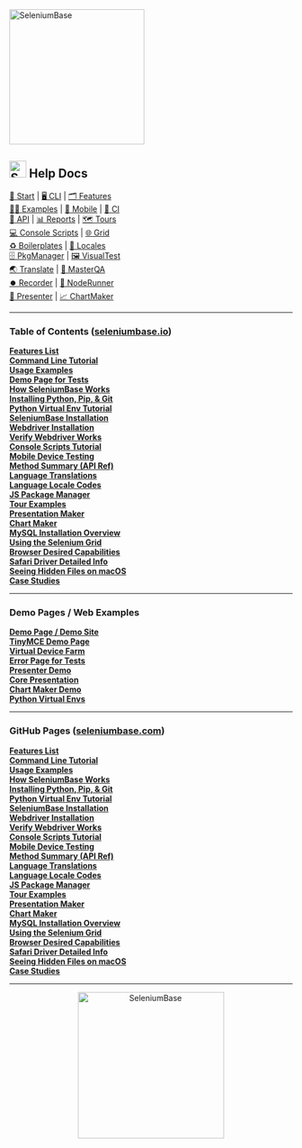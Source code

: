 <div><a href="https://github.com/seleniumbase/SeleniumBase"><img src="https://seleniumbase.io/img/sb_logo_7.png" alt="SeleniumBase" width="240" /></a></div>

<h2><img src="https://seleniumbase.io/img/sb_icon.png" title="SeleniumBase" width="30" /> Help Docs</h2>

<p align="left">
<a href="https://seleniumbase.io/#python_installation">🚀 Start</a> |
<a href="https://seleniumbase.io/help_docs/customizing_test_runs/">🖥️ CLI</a> |
<a href="https://seleniumbase.io/help_docs/features_list/">🗂️ Features</a>
<br />
<a href="https://seleniumbase.io/examples/ReadMe/">👨‍🏫 Examples</a> |
<a href="https://seleniumbase.io/help_docs/mobile_testing/">📱 Mobile</a> |
<a href="https://seleniumbase.io/integrations/github/workflows/ReadMe/">🤖 CI</a>
<br />
<a href="https://seleniumbase.io/help_docs/method_summary/">📗 API</a> |
<a href="https://seleniumbase.io/examples/example_logs/ReadMe/">📊 Reports</a> |
<a href="https://seleniumbase.io/examples/tour_examples/ReadMe/">🗺️ Tours</a>
<br />
<a href="https://seleniumbase.io/seleniumbase/console_scripts/ReadMe/">💻 Console Scripts</a> |
<a href="https://seleniumbase.io/seleniumbase/utilities/selenium_grid/ReadMe/">🌐 Grid</a>
<br />
<a href="https://github.com/seleniumbase/SeleniumBase/tree/master/examples/boilerplates">♻️ Boilerplates</a> |
<a href="https://seleniumbase.io/help_docs/locale_codes/">🗾 Locales</a>
<br />
<a href="https://seleniumbase.io/help_docs/js_package_manager/">🗄️ PkgManager</a> |
<a href="https://seleniumbase.io/examples/visual_testing/ReadMe/">🖼️ VisualTest</a>
<br />
<a href="https://seleniumbase.io/help_docs/translations/">🌏 Translate</a> |
<a href="https://seleniumbase.io/examples/master_qa/ReadMe/">🛂 MasterQA</a>
<br />
<a href="https://seleniumbase.io/seleniumbase/utilities/selenium_ide/ReadMe/">⏺️ Recorder</a> |
<a href="https://github.com/seleniumbase/SeleniumBase/tree/master/integrations/node_js">🏃 NodeRunner</a>
<br />
<a href="https://seleniumbase.io/examples/presenter/ReadMe/">📑 Presenter</a> |
<a href="https://seleniumbase.io/examples/chart_maker/ReadMe/">📈 ChartMaker</a>
</p>

--------

<h3>Table of Contents (<a href="https://seleniumbase.io">seleniumbase.io</a>)</h3>

<div><a href="https://seleniumbase.io/help_docs/features_list/"><b>Features List</b></a></div>
<div><a href="https://seleniumbase.io/help_docs/customizing_test_runs/"><b>Command Line Tutorial</b></a></div>
<div><a href="https://seleniumbase.io/examples/ReadMe/"><b>Usage Examples</b></a></div>
<div><a href="https://seleniumbase.io/demo_page"><b>Demo Page for Tests</b></a></div>
<div><a href="https://seleniumbase.io/help_docs/how_it_works/"><b>How SeleniumBase Works</b></a></div>
<div><a href="https://seleniumbase.io/help_docs/install_python_pip_git/"><b>Installing Python, Pip, & Git</b></a></div>
<div><a href="https://seleniumbase.io/help_docs/virtualenv_instructions/"><b>Python Virtual Env Tutorial</b></a></div>
<div><a href="https://seleniumbase.io/help_docs/install/"><b>SeleniumBase Installation</b></a></div>
<div><a href="https://seleniumbase.io/help_docs/webdriver_installation/"><b>Webdriver Installation</b></a></div>
<div><a href="https://seleniumbase.io/help_docs/verify_webdriver/"><b>Verify Webdriver Works</b></a></div>
<div><a href="https://seleniumbase.io/seleniumbase/console_scripts/ReadMe/"><b>Console Scripts Tutorial</b></a></div>
<div><a href="https://seleniumbase.io/help_docs/mobile_testing/"><b>Mobile Device Testing</b></a></div>
<div><a href="https://seleniumbase.io/help_docs/method_summary/"><b>Method Summary (API Ref)</b></a></div>
<div><a href="https://seleniumbase.io/help_docs/translations/"><b>Language Translations</b></a></div>
<div><a href="https://seleniumbase.io/help_docs/locale_codes/"><b>Language Locale Codes</b></a></div>
<div><a href="https://seleniumbase.io/help_docs/js_package_manager/"><b>JS Package Manager</b></a></div>
<div><a href="https://seleniumbase.io/examples/tour_examples/ReadMe/"><b>Tour Examples</b></a></div>
<div><a href="https://seleniumbase.io/examples/presenter/ReadMe/"><b>Presentation Maker</b></a></div>
<div><a href="https://seleniumbase.io/help_docs/chart_maker/"><b>Chart Maker</b></a></div>
<div><a href="https://seleniumbase.io/help_docs/mysql_installation/"><b>MySQL Installation Overview</b></a></div>
<div><a href="https://seleniumbase.io/seleniumbase/utilities/selenium_grid/ReadMe/"><b>Using the Selenium Grid</b></a></div>
<div><a href="https://seleniumbase.io/help_docs/desired_capabilities/"><b>Browser Desired Capabilities</b></a></div>
<div><a href="https://seleniumbase.io/help_docs/using_safari_driver/"><b>Safari Driver Detailed Info</b></a></div>
<div><a href="https://seleniumbase.io/help_docs/hidden_files_info/"><b>Seeing Hidden Files on macOS</b></a></div>
<div><a href="https://seleniumbase.io/help_docs/happy_customers/"><b>Case Studies</b></a></div>

--------

<h3>Demo Pages / Web Examples</h3>

<div><a href="https://seleniumbase.io/demo_page"><b>Demo Page / Demo Site</b></a></div>
<div><a href="https://seleniumbase.io/other/tinymce"><b>TinyMCE Demo Page</b></a></div>
<div><a href="https://seleniumbase.io/devices/"><b>Virtual Device Farm</b></a></div>
<div><a href="https://seleniumbase.io/error_page/"><b>Error Page for Tests</b></a></div>
<div><a href="https://seleniumbase.io/other/presenter.html"><b>Presenter Demo</b></a></div>
<div><a href="https://seleniumbase.io/other/core_presentation.html"><b>Core Presentation</b></a></div>
<div><a href="https://seleniumbase.io/other/chart_presentation.html"><b>Chart Maker Demo</b></a></div>
<div><a href="https://seleniumbase.io/other/py_virtual_envs.html"><b>Python Virtual Envs</b></a></div>

--------

<h3>GitHub Pages (<a href="https://seleniumbase.com">seleniumbase.com</a>)</h3>

<div><a href="https://seleniumbase.com/help_docs/features_list"><b>Features List</b></a></div>
<div><a href="https://seleniumbase.com/help_docs/customizing_test_runs"><b>Command Line Tutorial</b></a></div>
<div><a href="https://seleniumbase.com/examples/"><b>Usage Examples</b></a></div>
<div><a href="https://seleniumbase.com/help_docs/how_it_works"><b>How SeleniumBase Works</b></a></div>
<div><a href="https://seleniumbase.com/help_docs/install_python_pip_git"><b>Installing Python, Pip, & Git</b></a></div>
<div><a href="https://seleniumbase.com/help_docs/virtualenv_instructions"><b>Python Virtual Env Tutorial</b></a></div>
<div><a href="https://seleniumbase.com/help_docs/install"><b>SeleniumBase Installation</b></a></div>
<div><a href="https://seleniumbase.com/help_docs/webdriver_installation"><b>Webdriver Installation</b></a></div>
<div><a href="https://seleniumbase.com/help_docs/verify_webdriver"><b>Verify Webdriver Works</b></a></div>
<div><a href="https://seleniumbase.com/seleniumbase/console_scripts/"><b>Console Scripts Tutorial</b></a></div>
<div><a href="https://seleniumbase.com/help_docs/mobile_testing"><b>Mobile Device Testing</b></a></div>
<div><a href="https://seleniumbase.com/help_docs/method_summary"><b>Method Summary (API Ref)</b></a></div>
<div><a href="https://seleniumbase.com/help_docs/translations"><b>Language Translations</b></a></div>
<div><a href="https://seleniumbase.com/help_docs/locale_codes"><b>Language Locale Codes</b></a></div>
<div><a href="https://seleniumbase.com/help_docs/js_package_manager"><b>JS Package Manager</b></a></div>
<div><a href="https://seleniumbase.com/examples/tour_examples/"><b>Tour Examples</b></a></div>
<div><a href="https://seleniumbase.com/examples/presenter/"><b>Presentation Maker</b></a></div>
<div><a href="https://seleniumbase.com/help_docs/chart_maker"><b>Chart Maker</b></a></div>
<div><a href="https://seleniumbase.com/help_docs/mysql_installation"><b>MySQL Installation Overview</b></a></div>
<div><a href="https://seleniumbase.com/seleniumbase/utilities/selenium_grid/"><b>Using the Selenium Grid</b></a></div>
<div><a href="https://seleniumbase.com/help_docs/desired_capabilities"><b>Browser Desired Capabilities</b></a></div>
<div><a href="https://seleniumbase.com/help_docs/using_safari_driver"><b>Safari Driver Detailed Info</b></a></div>
<div><a href="https://seleniumbase.com/help_docs/hidden_files_info"><b>Seeing Hidden Files on macOS</b></a></div>
<div><a href="https://seleniumbase.com/help_docs/happy_customers"><b>Case Studies</b></a></div>

--------

<p align="center"><a href="https://github.com/seleniumbase/SeleniumBase/">
<img src="https://seleniumbase.io/img/sb_logo_7.png" alt="SeleniumBase" width="260" />
</a></p>
<!-- View on GitHub -->
